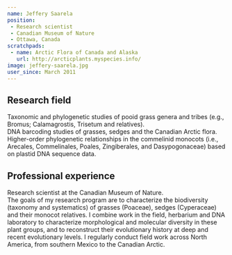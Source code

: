 ```yaml
---
name: Jeffery Saarela
position: 
 - Research scientist
 - Canadian Museum of Nature
 - Ottawa, Canada
scratchpads:
 - name: Arctic Flora of Canada and Alaska
   url: http://arcticplants.myspecies.info/
image: jeffery-saarela.jpg
user_since: March 2011
---
```


## Research field
Taxonomic and phylogenetic studies of pooid grass genera and tribes (e.g., Bromus; Calamagrostis, Trisetum and relatives).<br>
DNA barcoding studies of grasses, sedges and the Canadian Arctic flora.<br>
Higher-order phylogenetic relationships in the commelinid monocots (i.e., Arecales, Commelinales, Poales, Zingiberales, and Dasypogonaceae) based on plastid DNA sequence data.

## Professional experience
Research scientist at the Canadian Museum of Nature.<br>
The goals of my research program are to characterize the biodiversity (taxonomy and systematics) of grasses (Poaceae), sedges (Cyperaceae) and their monocot relatives. I combine work in the field, herbarium and DNA laboratory to characterize morphological and molecular diversity in these plant groups, and to reconstruct their evolutionary history at deep and recent evolutionary levels. I regularly conduct field work across North America, from southern Mexico to the Canadian Arctic.

